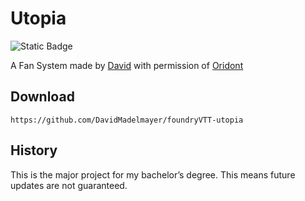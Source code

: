 # Utopia

![Static Badge](https://img.shields.io/badge/FOUNDRY_MINIMUM_VERSION-12-orange?style=for-the-badge)

A Fan System made by [David](https://github.com/DavidMadelmayer) with permission of [Oridont](https://myramyth.com/utopia)

## Download

`https://github.com/DavidMadelmayer/foundryVTT-utopia`

## History

This is the major project for my bachelor’s degree. 
This means future updates are not guaranteed.
